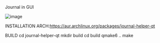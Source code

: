 Journal in GUI

![image](https://github.com/user-attachments/assets/d46e7da1-90d0-4351-885c-d1aa6984103d)


INSTALLATION
ARCH:https://aur.archlinux.org/packages/journal-helper-qt

BUILD
cd journal-helper-qt
mkdir build
cd build
qmake6 ..
make
